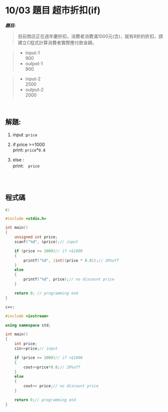 # 10/03 題目  超市折扣(if)

<strong><em>題目:</em></strong>

> 目前商店正在週年慶折扣，消費者消費滿1000元(含)，就有8折的折扣，請建立C程式計算消費者實際應付款金額。 <br>

>* input-1 <br>
> 900
> * outpot-1<br>
> 900

> * input-2<br>
> 2500
> * output-2<br>
> 2000
<br>

## 解題: <br>
1. input :`price`<br>
2. if price >=1000 <br>
   print: `price`*`0.8`<br>
3. else :<br>
   print:　`price`<br>

   <br>
![]()

## 程式碼   
`c:` <br>

``` c
#include <stdio.h>

int main()
{
    unsigned int price;
    scanf("%d", &price);// input

    if (price >= 1000)// if >$1000
    {
        printf("%d", (int)(price * 0.8));// 20%off
    }
    else
    {
        printf("%d", price);// no discount price
    }

    return 0; // programming end
}
```
`c++:`<br>

```cpp
#include <iostream>

using namespace std;

int main()
{
    int price;
    cin>>price;// input

    if (price >= 1000)// if >$1000
    {
        cout<<price*0.8;// 20%off
    }
    else
    {
        cout<< price;// no discount price
    }

    return 0;// programming end
}
